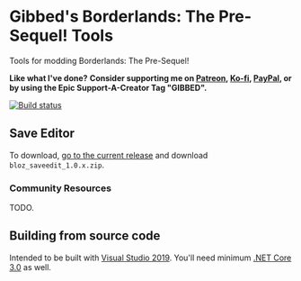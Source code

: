 # Gibbed's Borderlands: The Pre-Sequel! Tools

Tools for modding Borderlands: The Pre-Sequel!

**Like what I've done?**
**Consider supporting me on [Patreon](https://patreon.com/gibbed), [Ko-fi](https://ko-fi.com/gibbed), [PayPal](https://paypal.me/gibbed), or by using the Epic Support-A-Creator Tag "GIBBED".**

[![Build status](https://ci.appveyor.com/api/projects/status/a20k0lr13joyb835/branch/master?svg=true)](https://ci.appveyor.com/project/gibbed/gibbed-borderlandsoz/branch/master)

## Save Editor

To download, [go to the current release](https://github.com/gibbed/Gibbed.BorderlandsOz/releases/latest) and download `bloz_saveedit_1.0.x.zip`.

### Community Resources

TODO.

## Building from source code

Intended to be built with [Visual Studio 2019](https://visualstudio.microsoft.com/vs/). You'll need minimum [.NET Core 3.0](https://dotnet.microsoft.com/download/dotnet-core/3.0) as well.

